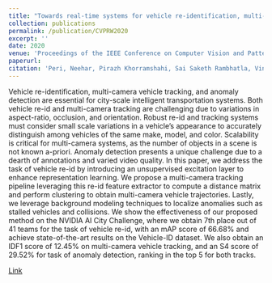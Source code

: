 ```yaml
---
title: "Towards real-time systems for vehicle re-identification, multi-camera tracking, and anomaly detection"
collection: publications
permalink: /publication/CVPRW2020
excerpt: ''
date: 2020
venue: 'Proceedings of the IEEE Conference on Computer Vision and Pattern Recognition Workshops'
paperurl: 
citation: 'Peri, Neehar, Pirazh Khorramshahi, Sai Saketh Rambhatla, Vineet Shenoy, Saumya Rawat, Jun-Cheng Chen, and Rama Chellappa. "Towards real-time systems for vehicle re-identification, multi-camera tracking, and anomaly detection." In Proceedings of the IEEE/CVF Conference on Computer Vision and Pattern Recognition Workshops, pp. 622-623. 2020.'
---
```

Vehicle re-identification, multi-camera vehicle tracking, and anomaly detection are essential for city-scale intelligent transportation systems. Both vehicle re-id and multi-camera tracking are challenging due to variations in aspect-ratio, occlusion, and orientation. Robust re-id and tracking systems must consider small scale variations in a vehicle’s appearance to accurately distinguish among vehicles of the same make, model, and color. Scalability is critical for multi-camera systems, as the number of objects in a scene is not known a-priori. Anomaly detection presents a unique challenge due to a dearth of annotations and varied video quality. In this paper, we address the task of vehicle re-id by introducing an unsupervised excitation layer to enhance representation learning. We propose a multi-camera tracking pipeline leveraging this re-id feature extractor to compute a distance matrix and perform clustering to obtain multi-camera vehicle trajectories. Lastly, we leverage background modeling techniques to localize anomalies such as stalled vehicles and collisions. We show the effectiveness of our proposed method on the NVIDIA AI City Challenge, where we obtain 7th place out of 41 teams for the task of vehicle re-id, with an mAP score of $66.68\%$ and achieve state-of-the-art results on the Vehicle-ID dataset. We also obtain an IDF1 score of $12.45\%$ on multi-camera vehicle tracking, and an S4 score of $29.52\%$ for task of anomaly detection, ranking in the top 5 for both tracks.

[Link](http://openaccess.thecvf.com/content_CVPRW_2020/papers/w35/Peri_Towards_Real-Time_Systems_for_Vehicle_Re-Identification_Multi-Camera_Tracking_and_Anomaly_CVPRW_2020_paper.pdf)